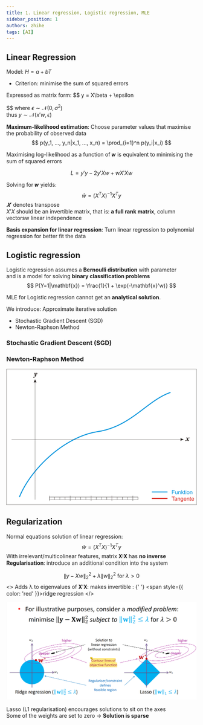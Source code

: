 ```yaml
---
title: 1. Linear regression, Logistic regression, MLE
sidebar_position: 1
authors: zhihe
tags: [AI]
---
```


## Linear Regression
Model:  $H = a + bT$

- Criterion: minimise the sum of squared errors

Expressed as matrix form:
$$
y = X\beta + \epsilon

$$
where $\epsilon \sim \mathcal{N}(0, \sigma^2)$\
thus $y \sim \mathcal{N}(x'w , \epsilon)$

**Maximum-likelihood estimation**: Choose parameter values that maximise the probability of observed data
$$
p(y_1, ..., y_n|x_1, ..., x_n) = \prod_{i=1}^n p(y_i|x_i)
$$

Maximising log-likelihood as a function of 𝒘 is equivalent to minimising the sum of squared errors

$$
L = y'y - 2y'Xw + wX'Xw
$$

Solving for 𝒘 yields:
$$
\hat{w} = (X^T X)^{-1} X^T y
$$
$𝑿'$ denotes transpose\
$X'X$ should be an invertible matrix, that is: **a full rank matrix**, column vectorsw linear independence

**Basis expansion for linear regression**: Turn linear regression to polynomial regression for better fit the data


## Logistic regression
Logistic regression assumes a **Bernoulli distribution** with parameter\
and is a model for solving **binary classification problems**
$$
P(Y=1|\mathbf{x}) = \frac{1}{1 + \exp(-\mathbf{x}'w)}
$$

MLE for Logistic regression cannot get an **analytical solution**.

We introduce: Approximate iterative solution
- Stochastic Gradient Descent (SGD)
- Newton-Raphson Method

### Stochastic Gradient Descent (SGD)


### Newton-Raphson Method
![alt text](NewtonIteration_Ani.gif)


## Regularization
Normal equations solution of linear regression:
$$
\hat{w} = (X^T X)^{-1} X^T y
$$
With irrelevant/multicolinear features, matrix 𝐗!𝐗 has **no inverse**
**Regularisation**: introduce an additional condition into the system

$$
\|y - Xw\|_2^2 + \lambda\|w\|_2^2 \text{ for } \lambda > 0
$$
<>
  Adds λ to eigenvalues of <span>𝐗'𝐗</span>: makes invertible : {' '}
  <span style={{ color: 'red' }}>ridge regression</span>
</>

![alt text](image-1.png)

Lasso (L1 regularisation) encourages solutions to sit on the axes\
Some of the weights are set to zero $\rightarrow$ **Solution is sparse**